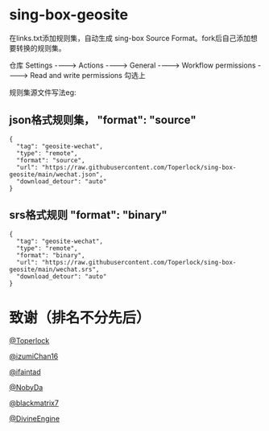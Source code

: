 # sing-box-geosite

在links.txt添加规则集，自动生成 sing-box Source Format。fork后自己添加想要转换的规则集。

仓库 Settings ----> Actions ----> General ----> Workflow permissions ----> Read and write permissions 勾选上

规则集源文件写法eg:
## json格式规则集， "format": "source"
```
{
  "tag": "geosite-wechat",
  "type": "remote",
  "format": "source",
  "url": "https://raw.githubusercontent.com/Toperlock/sing-box-geosite/main/wechat.json",
  "download_detour": "auto"
}
```
## srs格式规则 "format": "binary"
```
{
  "tag": "geosite-wechat",
  "type": "remote",
  "format": "binary",
  "url": "https://raw.githubusercontent.com/Toperlock/sing-box-geosite/main/wechat.srs",
  "download_detour": "auto"
}
```

# 致谢（排名不分先后）
[@Toperlock](https://github.com/Toperlock/sing-box-geosite)

[@izumiChan16](https://github.com/izumiChan16)

[@ifaintad](https://github.com/ifaintad)

[@NobyDa](https://github.com/NobyDa)

[@blackmatrix7](https://github.com/blackmatrix7)

[@DivineEngine](https://github.com/DivineEngine)
